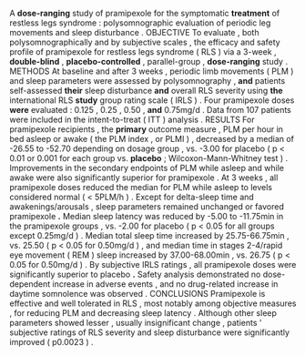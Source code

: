 A **dose-ranging** study of pramipexole for the symptomatic **treatment** of restless legs syndrome : polysomnographic evaluation of periodic leg movements and sleep disturbance . OBJECTIVE To evaluate , both polysomnographically and by subjective scales , the efficacy and safety profile of pramipexole for restless legs syndrome ( RLS ) via a 3-week , **double-blind** , **placebo-controlled** , parallel-group , **dose-ranging** study . METHODS At baseline and after 3 weeks , periodic limb movements ( PLM ) and sleep parameters were assessed by polysomnography , **and** patients self-assessed **their** sleep disturbance **and** overall RLS severity using **the** international RLS **study** group rating scale ( IRLS ) . Four pramipexole doses **were** evaluated : 0.125 , 0.25 , 0.50 , **and** 0.75mg/d . Data from 107 patients were included in the intent-to-treat ( ITT ) analysis . RESULTS For pramipexole recipients , the **primary** outcome measure , PLM per hour in bed asleep or awake ( the PLM index , or PLMI ) , decreased by a median of -26.55 to -52.70 depending on dosage group , vs. -3.00 for placebo ( p < 0.01 or 0.001 for each group vs. **placebo** ; Wilcoxon-Mann-Whitney test ) . Improvements in the secondary endpoints of PLM while asleep and while awake were also significantly superior for pramipexole . At 3 weeks , all pramipexole doses reduced the median for PLM while asleep to levels considered normal ( < 5PLM/h ) . Except for delta-sleep time and awakenings/arousals , sleep parameters remained unchanged or favored pramipexole **.** Median sleep latency was reduced by -5.00 to -11.75min in the pramipexole groups , vs. -2.00 for placebo ( p < 0.05 for all groups except 0.25mg/d ) . Median total sleep time increased by 25.75-66.75min , vs. 25.50 ( p < 0.05 for 0.50mg/d ) , and median time in stages 2-4/rapid eye movement ( REM ) sleep increased by 37.00-68.00min , vs. 26.75 ( p < 0.05 for 0.50mg/d ) . By subjective IRLS ratings , all pramipexole doses were significantly superior to placebo **.** Safety analysis demonstrated no dose-dependent increase in adverse events , and no drug-related increase in daytime somnolence was observed . CONCLUSIONS Pramipexole is effective and well tolerated in RLS , most notably among objective measures , for reducing PLM and decreasing sleep latency . Although other sleep parameters showed lesser , usually insignificant change , patients ' subjective ratings of RLS severity and sleep disturbance were significantly improved ( p0.0023 ) . 